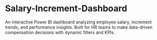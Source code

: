 # Salary-Increment-Dashboard
An interactive Power BI dashboard analyzing employee salary, increment trends, and performance insights. Built for HR teams to make data-driven compensation decisions with dynamic filters and KPIs.

